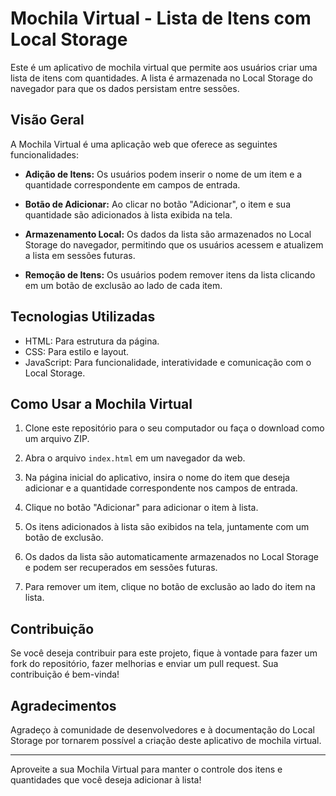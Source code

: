 # Mochila Virtual - Lista de Itens com Local Storage

Este é um aplicativo de mochila virtual que permite aos usuários criar uma lista de itens com quantidades. A lista é armazenada no Local Storage do navegador para que os dados persistam entre sessões.

## Visão Geral

A Mochila Virtual é uma aplicação web que oferece as seguintes funcionalidades:

- **Adição de Itens:** Os usuários podem inserir o nome de um item e a quantidade correspondente em campos de entrada.

- **Botão de Adicionar:** Ao clicar no botão "Adicionar", o item e sua quantidade são adicionados à lista exibida na tela.

- **Armazenamento Local:** Os dados da lista são armazenados no Local Storage do navegador, permitindo que os usuários acessem e atualizem a lista em sessões futuras.

- **Remoção de Itens:** Os usuários podem remover itens da lista clicando em um botão de exclusão ao lado de cada item.

## Tecnologias Utilizadas

- HTML: Para estrutura da página.
- CSS: Para estilo e layout.
- JavaScript: Para funcionalidade, interatividade e comunicação com o Local Storage.

## Como Usar a Mochila Virtual

1. Clone este repositório para o seu computador ou faça o download como um arquivo ZIP.

2. Abra o arquivo `index.html` em um navegador da web.

3. Na página inicial do aplicativo, insira o nome do item que deseja adicionar e a quantidade correspondente nos campos de entrada.

4. Clique no botão "Adicionar" para adicionar o item à lista.

5. Os itens adicionados à lista são exibidos na tela, juntamente com um botão de exclusão.

6. Os dados da lista são automaticamente armazenados no Local Storage e podem ser recuperados em sessões futuras.

7. Para remover um item, clique no botão de exclusão ao lado do item na lista.

## Contribuição

Se você deseja contribuir para este projeto, fique à vontade para fazer um fork do repositório, fazer melhorias e enviar um pull request. Sua contribuição é bem-vinda!

## Agradecimentos

Agradeço à comunidade de desenvolvedores e à documentação do Local Storage por tornarem possível a criação deste aplicativo de mochila virtual.

---

Aproveite a sua Mochila Virtual para manter o controle dos itens e quantidades que você deseja adicionar à lista!

